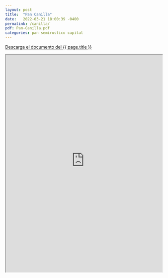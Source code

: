 ```yaml
---
layout: post
title:  "Pan Canilla"
date:   2022-03-21 18:00:39 -0400
permalink: /canilla/
pdf: Pan-Canilla.pdf
categories: pan semirustico capital
---
```


<a href="https://mapadepanesvenezolanos.github.io/assets/pdf/{{ page.pdf }}">Descarga el documento del {{ page.title }}</a>

<iframe src="https://mapadepanesvenezolanos.github.io/assets/pdf/{{ page.pdf }}" width="100%" height="700px">


